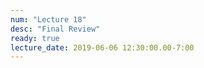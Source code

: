 ```yaml
---
num: "Lecture 18"
desc: "Final Review"
ready: true
lecture_date: 2019-06-06 12:30:00.00-7:00
---
```


